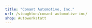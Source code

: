 ```yaml
---
title: "Conant Automotive, Inc."
url: /stoughton/conant-automotive-inc/
shop: Autowerkstatt
---
```

